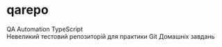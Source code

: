 # qarepo
QA Automation TypeScript  
Невеликий тестовий репозиторій для практики Git
Домашніх завдань

